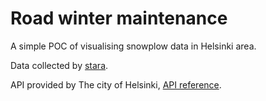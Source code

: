 # Road winter maintenance

A simple POC of visualising snowplow data in Helsinki area. 

Data collected by [stara](https://stara.hel.fi/). 

API provided by The city of Helsinki, [API reference](https://dev.hel.fi/apis/snowplows).
